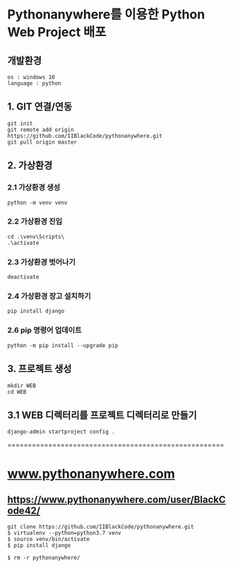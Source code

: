 # Pythonanywhere를 이용한 Python Web Project 배포

## 개발환경

    os : windows 10
    language : python

## 1. GIT 연결/연동

    git init
    git remote add origin https://github.com/IIBlackCode/pythonanywhere.git
    git pull origin master

## 2. 가상환경

### 2.1 가상환경 생성

    python -m venv venv

### 2.2 가상환경 진입

    cd .\venv\Scripts\
    .\activate

### 2.3 가상환경 벗어나기

    deactivate

### 2.4 가상환경 장고 설치하기

    pip install django

### 2.6 pip 명령어 업데이트

    python -m pip install --upgrade pip

## 3. 프로젝트 생성

    mkdir WEB
    cd WEB

## 3.1 WEB 디렉터리를 프로젝트 디렉터리로 만들기
    
    django-admin startproject config . 


=====================================================

# www.pythonanywhere.com
## https://www.pythonanywhere.com/user/BlackCode42/

    git clone https://github.com/IIBlackCode/pythonanywhere.git
    $ virtualenv --python=python3.7 venv
    $ source venv/bin/activate
    $ pip install django

    $ rm -r pythonanywhere/